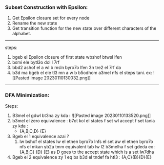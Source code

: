 ### Subset Construction with Epsilon:
1. Get  Epsilon closure set for every node 
2. Rename the new state
3. Get transition function for the new state over different characters of the alphabet.
---
steps:
1. bgeb el Epsilon closure of first state wbshof btwsl lfen
2. bsmi ele bytl3o dol l 7rf
3. bbd2 ashof el a wl b msln byro7o lfen 3n tre2 el 7rf da
4. b3d ma bgeb el ele tl3 mn a w b b5odhom a3mel nfs el steps tani.
ex: 
![[Pasted image 20230110130032.png]]

---
### DFA Minimization:
Steps:
1. B3mel el gdwl bt3na zy kda :
![[Pasted image 20230110133520.png]]
2. b3mel el zero equivalence : b7ot kol el states f set wl accept f set tania zy kda :
	- {A,B,C,D} {E}
3. Bgeb el 1 equivalence azai ? 
	1. lw bshof el states lw el etnen byro7o lnfs el set aw el etnen byro7o nfs el mkan yb2a tmm equivalent tab lw l2 b3melha f set gdeda ex : {A,B,C} {D} {E} as D goes to the accept state which is a set lw7dha
4. Bgeb el 2 equivalence zy 1 eq bs b3d el tndef  fa htl3 : {A,C}{B}{D}{E}
